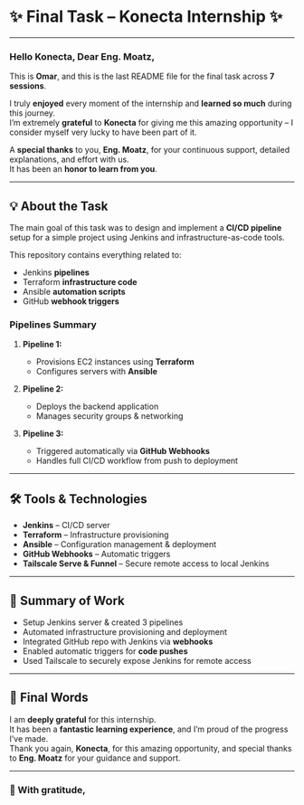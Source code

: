 # ✨ Final Task – Konecta Internship ✨

---

### Hello Konecta, Dear Eng. Moatz,  

This is **Omar**, and this is the last README file for the final task across **7 sessions**.  

I truly **enjoyed** every moment of the internship and **learned so much** during this journey.  
I’m extremely **grateful** to **Konecta** for giving me this amazing opportunity – I consider myself very lucky to have been part of it.  

A **special thanks** to you, **Eng. Moatz**, for your continuous support, detailed explanations, and effort with us.  
It has been an **honor to learn from you**.  

---

## 💡 About the Task

The main goal of this task was to design and implement a **CI/CD pipeline** setup for a simple project using Jenkins and infrastructure-as-code tools.  

This repository contains everything related to:  
- Jenkins **pipelines**  
- Terraform **infrastructure code**  
- Ansible **automation scripts**  
- GitHub **webhook triggers**  

### Pipelines Summary

1. **Pipeline 1:**  
   - Provisions EC2 instances using **Terraform**  
   - Configures servers with **Ansible**

2. **Pipeline 2:**  
   - Deploys the backend application  
   - Manages security groups & networking

3. **Pipeline 3:**  
   - Triggered automatically via **GitHub Webhooks**  
   - Handles full CI/CD workflow from push to deployment  

---

## 🛠 Tools & Technologies

- **Jenkins** – CI/CD server  
- **Terraform** – Infrastructure provisioning  
- **Ansible** – Configuration management & deployment  
- **GitHub Webhooks** – Automatic triggers  
- **Tailscale Serve & Funnel** – Secure remote access to local Jenkins  

---

## 📖 Summary of Work

- Setup Jenkins server & created 3 pipelines  
- Automated infrastructure provisioning and deployment  
- Integrated GitHub repo with Jenkins via **webhooks**  
- Enabled automatic triggers for **code pushes**  
- Used Tailscale to securely expose Jenkins for remote access  

---

## 🙏 Final Words

I am **deeply grateful** for this internship.  
It has been a **fantastic learning experience**, and I’m proud of the progress I’ve made.  
Thank you again, **Konecta**, for this amazing opportunity, and special thanks to **Eng. Moatz** for your guidance and support.  

---

### 🌟 With gratitude,  

